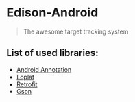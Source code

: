 # Edison-Android
> The awesome target tracking system

## List of used libraries:
- [Android Annotation](http://androidannotations.org)
- [Loplat](http://www.loplat.com)
- [Retrofit](http://square.github.io/retrofit/)
- [Gson](https://github.com/google/gson)

